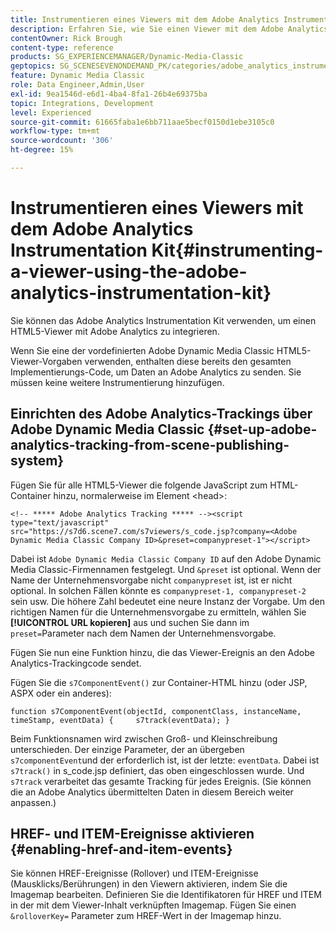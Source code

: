 ```yaml
---
title: Instrumentieren eines Viewers mit dem Adobe Analytics Instrumentation Kit
description: Erfahren Sie, wie Sie einen Viewer mit dem Adobe Analytics Instrumentation Kit in Adobe Dynamic Media Classic instrumentieren.
contentOwner: Rick Brough
content-type: reference
products: SG_EXPERIENCEMANAGER/Dynamic-Media-Classic
geptopics: SG_SCENESEVENONDEMAND_PK/categories/adobe_analytics_instrumentation_kit
feature: Dynamic Media Classic
role: Data Engineer,Admin,User
exl-id: 9ea1546d-e6d1-4ba4-8fa1-26b4e69375ba
topic: Integrations, Development
level: Experienced
source-git-commit: 61665faba1e6bb711aae5becf0150d1ebe3105c0
workflow-type: tm+mt
source-wordcount: '306'
ht-degree: 15%

---
```


# Instrumentieren eines Viewers mit dem Adobe Analytics Instrumentation Kit{#instrumenting-a-viewer-using-the-adobe-analytics-instrumentation-kit}

Sie können das Adobe Analytics Instrumentation Kit verwenden, um einen HTML5-Viewer mit Adobe Analytics zu integrieren.

Wenn Sie eine der vordefinierten Adobe Dynamic Media Classic HTML5-Viewer-Vorgaben verwenden, enthalten diese bereits den gesamten Implementierungs-Code, um Daten an Adobe Analytics zu senden. Sie müssen keine weitere Instrumentierung hinzufügen.

## Einrichten des Adobe Analytics-Trackings über Adobe Dynamic Media Classic {#set-up-adobe-analytics-tracking-from-scene-publishing-system}

Fügen Sie für alle HTML5-Viewer die folgende JavaScript zum HTML-Container hinzu, normalerweise im Element &lt;head>:

```as3
<!-- ***** Adobe Analytics Tracking ***** --><script type="text/javascript" src="https://s7d6.scene7.com/s7viewers/s_code.jsp?company=<Adobe Dynamic Media Classic Company ID>&preset=companypreset-1"></script>
```

Dabei ist `Adobe Dynamic Media Classic Company ID` auf den Adobe Dynamic Media Classic-Firmennamen festgelegt. Und `&preset` ist optional. Wenn der Name der Unternehmensvorgabe nicht `companypreset` ist, ist er nicht optional. In solchen Fällen könnte es `companypreset-1, companypreset-2` sein usw. Die höhere Zahl bedeutet eine neure Instanz der Vorgabe. Um den richtigen Namen für die Unternehmensvorgabe zu ermitteln, wählen Sie **[!UICONTROL URL kopieren]** aus und suchen Sie dann im `preset=`Parameter nach dem Namen der Unternehmensvorgabe.

Fügen Sie nun eine Funktion hinzu, die das Viewer-Ereignis an den Adobe Analytics-Trackingcode sendet.

Fügen Sie die `s7ComponentEvent()` zur Container-HTML hinzu (oder JSP, ASPX oder ein anderes):

```as3
function s7ComponentEvent(objectId, componentClass, instanceName, timeStamp, eventData) {     s7track(eventData); }
```

Beim Funktionsnamen wird zwischen Groß- und Kleinschreibung unterschieden. Der einzige Parameter, der an übergeben `s7componentEvent`und der erforderlich ist, ist der letzte: `eventData`. Dabei ist `s7track()` in s_code.jsp definiert, das oben eingeschlossen wurde. Und `s7track` verarbeitet das gesamte Tracking für jedes Ereignis. (Sie können die an Adobe Analytics übermittelten Daten in diesem Bereich weiter anpassen.)

## HREF- und ITEM-Ereignisse aktivieren {#enabling-href-and-item-events}

Sie können HREF-Ereignisse (Rollover) und ITEM-Ereignisse (Mausklicks/Berührungen) in den Viewern aktivieren, indem Sie die Imagemap bearbeiten. Definieren Sie die Identifikatoren für HREF und ITEM in der mit dem Viewer-Inhalt verknüpften Imagemap. Fügen Sie einen `&rolloverKey=` Parameter zum HREF-Wert in der Imagemap hinzu.
